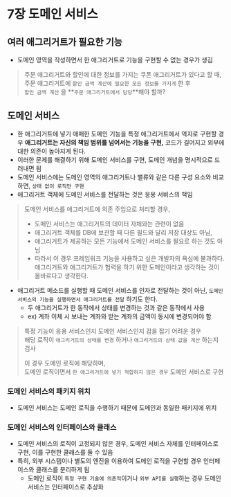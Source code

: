 # 7장 도메인 서비스

## 여러 애그리거트가 필요한 기능

* 도메인 영역을 작성하면서 한 애그리거트로 기능을 구현할 수 없는 경우가 생김

> 주문 애그리거트와 할인에 대한 정보를 가지는 쿠폰 애그리거트가 있다고 할 때,  
> 주문 애그리거트에 `할인 금액 계산에 필요한 모든 정보를 가지게` 한 후  
>  `할인 금액 계산` 을 **`주문 애그리거트에서 담당`**해야 할까?



## 도메인 서비스

* 한 애그리거트에 넣기 애매한 도메인 기능을 특정 애그리거트에서 억지로 구현할 경우 **애그리거트는 자신의 책임 범위를 넘어서는 기능을 구현,** 코드가 길어지고 외부에 대한 의존이 높아지게 된다. 
* 이러한 문제를 해결하기 위해 도메인 서비스를 구현, 도메인 개념을 명시적으로 드러내면 됨
* 도메인 서비스에는 도메인 영역의 애그리거트나 밸류와 같은 다른 구성 요소와 비교하면, `상태 없이 로직만 구현` 
* 애그리거트 객체에 도메인 서비스를 전달하는 것은 응용 서비스의 책임 

> 도메인 서비스를 애그리거트에 의존 주입으로 처리할 경우,
>
> * 도메인 서비스는 애그리거트의 데이터 자체와는 관련이 없음
> * 애그리거트 객체를 DB에 보관할 때 다른 필드와 달리 저장 대상도 아님,
> * 애그리거트가 제공하는 모든 기능에서 도메인 서비스를 필요로 하는 것도 아님 
> * 따라서 이 경우 프레임워크 기능을 사용하고 싶은 개발자의 욕심에 불과하다. 애그리거트와 애그리거트가 협력을 하기 위한 도메인이라고 생각하는 것이 올바르다고 생각한다.



* 애그리거트 메소드를 실행할 때 도메인 서비스를 인자로 전달하는 것이 아닌, `도메인 서비스의 기능을 실행하면서 애그리거트를 전달` 하기도 한다.
  * 두 애그리거트가 한 동작에서 상태를 변경하는 것과 같은 동작에서 사용
  * ex\) 계좌 이체 시 보내는 계좌와 받는 계좌의 금액이 동시에 변경되어야 함 

> 특정 기능이 응용 서비스인지 도메인 서비스인지 감을 잡기 어려운 경우  
> 해당 로직이 `애그리거트의 상태를 변경` 하거나 `애그리거트의 상태 값을 계산` 하는지 검사
>
> 이 경우 도메인 로직에 해당하며,  
> 도메인 로직이면서 `한 애그리거트에 넣기 적합하지 않은 경우` 도메인 서비스로 구현



### 도메인 서비스의 패키지 위치

* 도메인 서비스는 도메인 로직을 수행하기 때문에 도메인과 동일한 패키지에 위치

### 도메인 서비스의 인터페이스와 클래스

* 도메인 서비스의 로직이 고정되지 않은 경우, 도메인 서비스 자체를 인터페이스로 구현, 이를 구현한 클래스를 둘 수 있음
* 특히, 외부 시스템이나 별도의 엔진을 이용하여 도메인 로직을 구현할 경우 인터페이스와 클래스를 분리하게 됨
  * 도메인 로직이 `특정 구현 기술에 의존적`이거나 `외부 API를 실행`하는 경우 도메인 서비스는 인터페이스로 추상화




